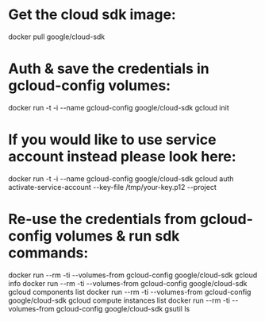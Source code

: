# Get the cloud sdk image:
docker pull google/cloud-sdk

# Auth & save the credentials in gcloud-config volumes:
docker run -t -i --name gcloud-config google/cloud-sdk gcloud init

# If you would like to use service account instead please look here:
docker run -t -i --name gcloud-config google/cloud-sdk gcloud auth activate-service-account <your-service-account-email> --key-file /tmp/your-key.p12 --project <your-project-id>

# Re-use the credentials from gcloud-config volumes & run sdk commands:
docker run --rm -ti --volumes-from gcloud-config google/cloud-sdk gcloud info
docker run --rm -ti --volumes-from gcloud-config google/cloud-sdk gcloud components list
docker run --rm -ti --volumes-from gcloud-config google/cloud-sdk gcloud compute instances list
docker run --rm -ti --volumes-from gcloud-config google/cloud-sdk gsutil ls
